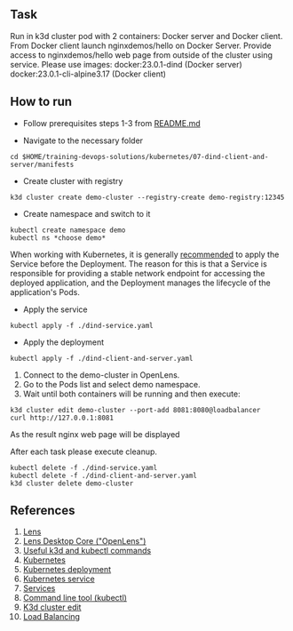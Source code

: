 ## Task
Run in k3d cluster pod with 2 containers: Docker server and Docker client. From Docker client launch nginxdemos/hello on Docker Server. Provide access to nginxdemos/hello web page from outside of the cluster using service. 
Please use images:
docker:23.0.1-dind (Docker server)
docker:23.0.1-cli-alpine3.17 (Docker client)

## How to run

- Follow prerequisites steps 1-3 from [README.md](../../README.md)

- Navigate to the necessary folder
```
cd $HOME/training-devops-solutions/kubernetes/07-dind-client-and-server/manifests
```
- Create cluster with registry
```
k3d cluster create demo-cluster --registry-create demo-registry:12345
```
- Create namespace and switch to it
```
kubectl create namespace demo
kubectl ns *choose demo*
```

When working with Kubernetes, it is generally [recommended](https://kubernetes.io/docs/concepts/configuration/overview) to apply the Service before the Deployment. The reason for this is that a Service is responsible for providing a stable network endpoint for accessing the deployed application, and the Deployment manages the lifecycle of the application's Pods.

- Apply the service
```
kubectl apply -f ./dind-service.yaml
```

- Apply the deployment
```
kubectl apply -f ./dind-client-and-server.yaml
```

1. Connect to the demo-cluster in OpenLens.
2. Go to the Pods list and select demo namespace.
3. Wait until both containers will be running and then execute:

```
k3d cluster edit demo-cluster --port-add 8081:8080@loadbalancer
curl http://127.0.0.1:8081 
```
As the result nginx web page will be displayed

After each task please execute cleanup.
```
kubectl delete -f ./dind-service.yaml
kubectl delete -f ./dind-client-and-server.yaml
k3d cluster delete demo-cluster
```

## References
1. [Lens](https://k8slens.dev/)
2. [Lens Desktop Core ("OpenLens")](https://github.com/lensapp/lens)
3. [Useful k3d and kubectl commands](https://ramigs.dev/blog/useful-k3d-and-kubectl-commands/)
4. [Kubernetes](https://kubernetes.io/)
5. [Kubernetes deployment](https://kubernetes.io/docs/concepts/workloads/controllers/deployment/)
6. [Kubernetes service](https://kubernetes.io/docs/tutorials/kubernetes-basics/expose/expose-intro/)
7. [Services](https://kubernetes.io/docs/concepts/configuration/overview/#services)
8. [Command line tool (kubectl)](https://kubernetes.io/docs/reference/kubectl/)
9. [K3d cluster edit](https://k3d.io/v5.2.1/usage/commands/k3d_cluster_edit/)
10. [Load Balancing](https://www.nginx.com/resources/glossary/load-balancing/)
